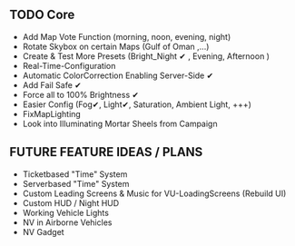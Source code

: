 ## TODO Core
- Add Map Vote Function (morning, noon, evening, night)
- Rotate Skybox on certain Maps (Gulf of Oman ,...) 
- Create & Test More Presets (Bright_Night ✔ , Evening, Afternoon )
- Real-Time-Configuration
- Automatic ColorCorrection Enabling Server-Side  ✔
- Add Fail Safe ✔
- Force all to 100% Brightness ✔
- Easier Config (Fog✔, Light✔, Saturation, Ambient Light, +++)
- FixMapLighting
- Look into Illuminating Mortar Sheels from Campaign

## FUTURE FEATURE IDEAS / PLANS
- Ticketbased "Time" System
- Serverbased "Time" System
- Custom Leading Screens & Music for VU-LoadingScreens (Rebuild UI)
- Custom HUD / Night HUD
- Working Vehicle Lights
- NV in Airborne Vehicles
- NV Gadget
